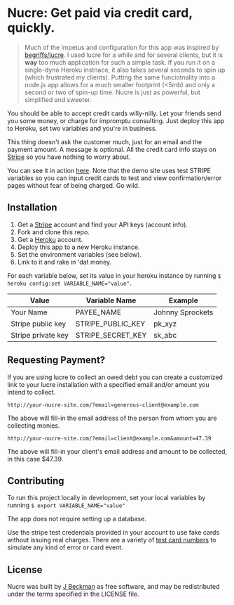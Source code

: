# Nucre: Get paid via credit card, quickly.

> Much of the impetus and configuration for this app was inspired by [begriffs/lucre](https://github.com/begriffs/lucre). I used lucre for a while and for several clients, but it is __way__ too much application for such a simple task. If you run it on a single-dyno Heroku instnace, it also takes several seconds to spin up (which frustrated my clients). Putting the same funciotnality into a node.js app allows for a much smaller footprint (<5mb) and only a second or two of spin-up time. Nucre is just as powerful, but simplified and sweeter.

You should be able to accept credit cards willy-nilly. Let your friends send you some money, or charge
for impromptu consulting. Just deploy this app to Heroku, set two
variables and you're in business.

This thing doesn't ask the customer much, just for an email
and the payment amount. A message is optional. All the credit card info stays on
[Stripe](https://stripe.com) so you have nothing to worry about.

You can see it in action [here](http://nucre.herokuapp.com). Note that the demo site uses test STRIPE variables so you can input credit cards to test and view confirmation/error pages without fear of being charged. Go wild.

## Installation

1. Get a [Stripe](https://stripe.com) account and find your API keys (account info).
2. Fork and clone this repo.
3. Get a [Heroku](http://heroku.com) account.
4. Deploy this app to a new Heroku instance.
5. Set the environment variables (see below).
6. Link to it and rake in 'dat money.

For each variable below, set its value in your heroku instance by
running `$ heroku config:set VARIABLE_NAME="value"`.

<table>
  <thead>
    <tr>
      <th>Value</th>
      <th>Variable Name</th>
      <th>Example</th>
    </tr>
  </thead>
  <tbody>
    <tr>
      <td>Your Name</td>
      <td>PAYEE_NAME</td>
      <td>Johnny Sprockets</td>
    </tr>
    <tr>
      <td>Stripe public key</td>
      <td>STRIPE_PUBLIC_KEY</td>
      <td>pk_xyz</td>
    </tr>
    <tr>
      <td>Stripe private key</td>
      <td>STRIPE_SECRET_KEY</td>
      <td>sk_abc</td>
    </tr>
  </tbody>
</table>

## Requesting Payment?

If you are using lucre to collect an owed debt you can create a
customized link to your lucre installation with a specified email and/or
amount you intend to collect.

```
http://your-nucre-site.com/?email=generous-client@example.com
```

The above will fill-in the email address of the person from whom you are
collecting monies.

```
http://your-nucre-site.com/?email=client@example.com&amount=47.39
```

The above will fill-in your client's email address and amount to be
collected, in this case $47.39.

## Contributing

To run this project locally in development, set your local variables by running
`$ export VARIABLE_NAME="value"`

The app does not require setting up a database.

Use the stripe test credentials provided in your account to use fake
cards without issuing real charges. There are a variety of [test card
numbers](https://stripe.com/docs/testing#cards) to simulate any kind of
error or card event.

## License

Nucre was built by [J Beckman](http://bckmn.com) as free software, and may be
redistributed under the terms specified in the LICENSE file.